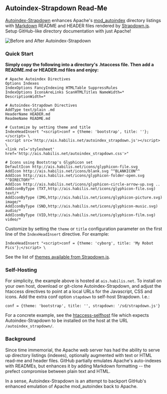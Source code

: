 Autoindex-Strapdown Read-Me
---------------------------

[Autoindex-Strapdown] enhances Apache's [mod_autoindex] directory listings with
[Markdown] README and HEADER files rendered by [Strapdown.js]. Setup GitHub-like
directory documentation with just Apache!

![Before and After Autoindex-Strapdown](pic/before-after.png "Before: ugly, pixilated, cramped, boring.
After: sleek, vectorized, spacious, lickable.")

### Quick Start

**Simply copy the following into a directory's .htaccess file.
Then add a README.md or HEADER.md files and enjoy:**

```
# Apache Autoindex Directives
Options Indexes
IndexOptions FancyIndexing HTMLTable SuppressRules
IndexOptions IconsAreLinks ScanHTMLTitles NameWidth=* DescriptionWidth=*

# Autoindex-Strapdown Directives
AddType text/plain .md
HeaderName HEADER.md
ReadmeName README.md

# Customize by setting theme and title
IndexHeadInsert "<script>conf = {theme: 'bootstrap', title: ''};</script> \
<script src='http://ais.habilis.net/autoindex_strapdown.js'></script> \
<link rel='stylesheet' href='http://ais.habilis.net/autoindex_strapdown.css'>"

# Icons using Bootstrap's Glyphicon set
DefaultIcon http://ais.habilis.net/icons/glyphicon-file.svg
AddIcon http://ais.habilis.net/icons/blank.svg ^^BLANKICON^^
AddIcon http://ais.habilis.net/icons/glyphicon-folder-open.svg ^^DIRECTORY^^
AddIcon http://ais.habilis.net/icons/glyphicon-circle-arrow-up.svg ..
AddIconByType (TXT,http://ais.habilis.net/icons/glyphicon-file.svg) text/*
AddIconByType (IMG,http://ais.habilis.net/icons/glyphicon-picture.svg) image/*
AddIconByType (SND,http://ais.habilis.net/icons/glyphicon-music.svg) audio/*
AddIconByType (VID,http://ais.habilis.net/icons/glyphicon-film.svg) video/*
```

Customize by setting the `theme` or `title` configuration parameter on the first line of
the `IndexHeadInsert` directive. For example:

`IndexHeadInsert "<script>conf = {theme: 'cyborg', title: 'My Robot Pics'};</script> \`

See the list of [themes available from Strapdown.js][Strapdown.js].

### Self-Hosting

For simplicity, the example above is hosted at `ais.habilis.net`. To install on your
own host, download or git-clone Autoindex-Strapdown, and adjust the htaccess directives
to point at a local URLs for the Javascript, CSS and icons. Add the extra conf option
`stapdown` to self-host Strapdown. I.e.:

`conf = {theme: 'bootstrap', title: '', strapdown: '/sd/strapdown.js'}`

For a concrete example, see the [htaccess-selfhost](htaccess-selfhost) file which expects
Autoindex-Strapdown to be installed on the host at the URL `/autoindex_strapdown/`.

### Background

Since time immemorial, the Apache web server has had the ability to serve up directory
listings (indexes), optionally augmented with text or HTML read-me and header files.
GitHub partially emulates Apache's auto-indexes with READMEs, but enhances it by adding
Markdown formatting -- the prefect compromise between plain text and HTML.

In a sense, Autoindex-Strapdown is an attempt to backport GitHub's enhanced emulation of
Apache mod_autoindex back to Apache.

[Autoindex-Strapdown]: http://ais.habilis.net
[mod_autoindex]: http://httpd.apache.org/docs/2.2/mod/mod_autoindex.html
[Markdown]: https://daringfireball.net/projects/markdown/
[Strapdown.js]: http://strapdownjs.com

